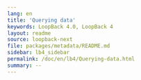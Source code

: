 ```yaml
---
lang: en
title: 'Querying data'
keywords: LoopBack 4.0, LoopBack 4
layout: readme
source: loopback-next
file: packages/metadata/README.md
sidebar: lb4_sidebar
permalink: /doc/en/lb4/Querying-data.html
summary: --
---
```

